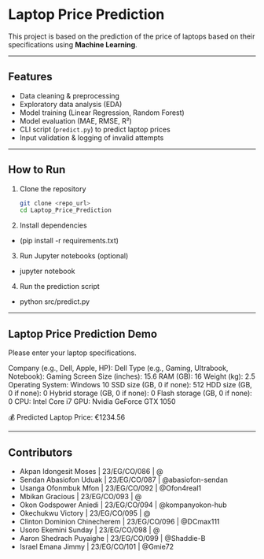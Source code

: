 # Laptop Price Prediction

This project is based on the prediction of the price of laptops based on their specifications using **Machine Learning**.

---

## Features
- Data cleaning & preprocessing  
- Exploratory data analysis (EDA)  
- Model training (Linear Regression, Random Forest)  
- Model evaluation (MAE, RMSE, R²)  
- CLI script (`predict.py`) to predict laptop prices  
- Input validation & logging of invalid attempts  

---

## How to Run
1. Clone the repository  
   ```bash
   git clone <repo_url>
   cd Laptop_Price_Prediction

2. Install dependencies 
  - (pip install -r requirements.txt)

3. Run Jupyter notebooks (optional)
  - jupyter notebook

4. Run the prediction script
  - python src/predict.py

---

## Laptop Price Prediction Demo
Please enter your laptop specifications.

Company (e.g., Dell, Apple, HP): Dell
Type (e.g., Gaming, Ultrabook, Notebook): Gaming
Screen Size (inches): 15.6
RAM (GB): 16
Weight (kg): 2.5
Operating System: Windows 10
SSD size (GB, 0 if none): 512
HDD size (GB, 0 if none): 0
Hybrid storage (GB, 0 if none): 0
Flash storage (GB, 0 if none): 0
CPU: Intel Core i7
GPU: Nvidia GeForce GTX 1050

💰 Predicted Laptop Price: €1234.56

---

## Contributors
- Akpan Idongesit Moses        | 23/EG/CO/086 | @
- Sendan Abasiofon Uduak       | 23/EG/CO/087 | @abasiofon-sendan
- Usanga Ofonmbuk Mfon         | 23/EG/CO/092 | @Ofon4real1
- Mbikan Gracious              | 23/EG/CO/093 | @
- Okon Godspower Aniedi        | 23/EG/CO/094 | @kompanyokon-hub
- Okechukwu Victory            | 23/EG/CO/095 | @
- Clinton Dominion Chinecherem | 23/EG/CO/096 | @DCmax111
- Usoro Ekemini Sunday         | 23/EG/CO/098 | @
- Aaron Shedrach Puyaighe      | 23/EG/CO/099 | @Shaddie-B
- Israel Emana Jimmy           | 23/EG/CO/101 | @Gmie72